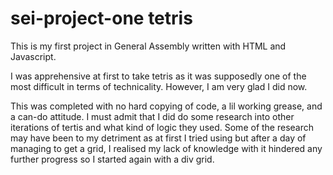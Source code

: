 # sei-project-one tetris
This is my first project in General Assembly written with HTML and Javascript.

I was apprehensive at first to take tetris as it was supposedly one of the most difficult in terms of technicality. However, I am very glad I did now.

This was completed with no hard copying of code, a lil working grease, and a can-do attitude. I must admit that I did do some research into other iterations of tertis and what kind of logic they used. Some of the research may have been to my detriment as at first I tried using <canvas></canvas> but after a day of managing to get a grid, I realised my lack of knowledge with it hindered any further progress so I started again with a div grid.


<!-- Grid system -->



<!-- Tetrominos -->


<!-- Rotation -->


<!-- Line Clearing -->